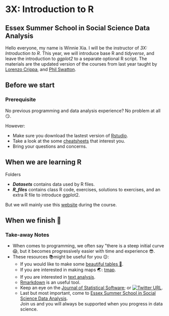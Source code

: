 # 3X: Introduction to R
## Essex Summer School in Social Science Data Analysis

Hello everyone, my name is Winnie Xia. I will be the instructor of _3X: Introduction to R_.
This year, we will introduce base R and _tidyverse_, and leave the introduction to _ggplot2_ to a separate optional R script. The materials are the updated version of the courses from last year taught by [Lorenzo Crippa](https://lorenzo-crippa.github.io), and [Phil Swatton](https://philswatton.github.io).

## Before we start
### Prerequisite
No previous programming and data analysis experience? No problem at all 😏.

However:
- Make sure you download the lastest version of [Rstudio](https://www.rstudio.com). 
- Take a look at the some [cheatsheets](https://www.rstudio.com/resources/cheatsheets/) that interest you.
- Bring your questions and concerns.

## When we are learning R
Folders
- ***Datasets*** contains data used by R files.
- ***R_files*** contains class R code, exercises, solutions to exercises, and an extra R file to introduce ggplot2.

But we will mainly use this [website](https://raw.githack.com/Shiyi-Xia/ESS_3x_website/main/index.html) during the course.

## When we finish 🎉
### Take-away Notes

- When comes to programming, we often say "there is a steep initial curve 😱, but it becomes progressively easier with time and experience 😎.
- These resources 📚might be useful for you 😌:
   - If you would like to make some [beautiful tables 📑](https://rfortherestofus.com/2019/11/how-to-make-beautiful-tables-in-r/).
   -  If you are interested in making maps 🌏: [tmap](https://github.com/r-tmap/tmap).
   -  If you are interested in [text analysis](https://quanteda.io).
   -  [Rmarkdown](https://bookdown.org/yihui/rmarkdown/) is an useful tool.
   -  Keep an eye on the [Journal of Statistical Software](https://www.jstatsoft.org/index); or  [![Twitter URL](https://img.shields.io/twitter/follow/Rstudiotips?style=social)](https://twitter.com/rstudiotips).
   -  Last but most important, come to [Essex Summer School in Social Science Data Analysis](https://essexsummerschool.com). \
   Join us and you will always be supported when you progress in data science.
